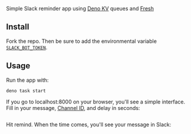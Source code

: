 Simple Slack reminder app using [Deno KV](https://deno.com/kv) queues and
[Fresh](https://fresh.deno.dev/)

## Install

Fork the repo. Then be sure to add the environmental variable
[`SLACK_BOT_TOKEN`](https://api.slack.com/authentication/token-types).

## Usage

Run the app with:

```
deno task start
```

If you go to localhost:8000 on your browser, you'll see a simple interface. Fill
in your message,
[Channel ID](https://www.wikihow.com/Find-a-Channel-ID-on-Slack-on-PC-or-Mac),
and delay in seconds:

![]()

Hit remind. When the time comes, you'll see your message in Slack:

![]()
